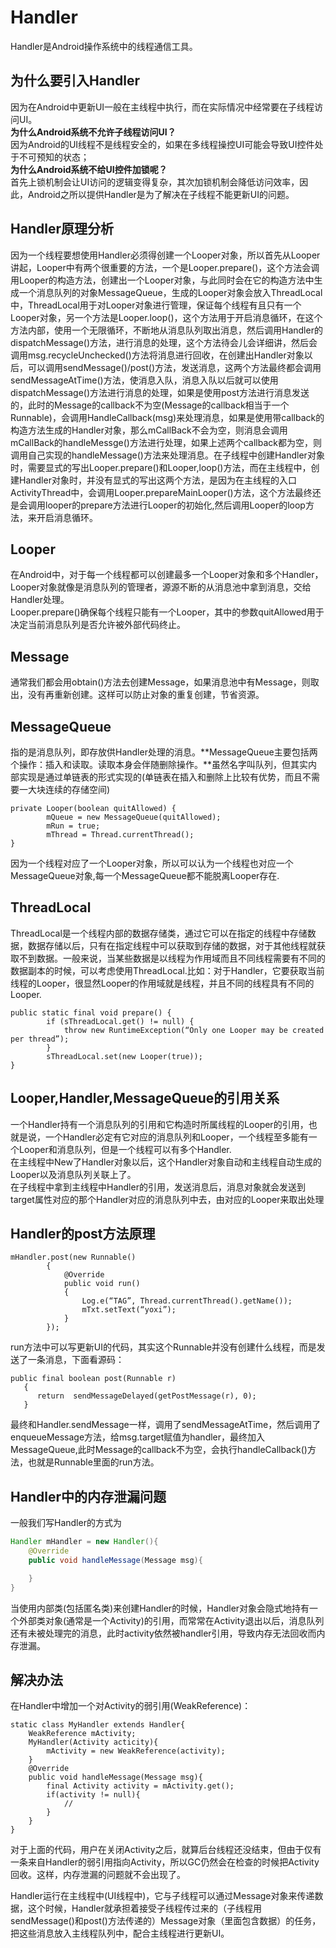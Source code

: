 # Handler

Handler是Android操作系统中的线程通信工具。

## 为什么要引入Handler

因为在Android中更新UI一般在主线程中执行，而在实际情况中经常要在子线程访问UI。  
**为什么Android系统不允许子线程访问UI？**  
因为Android的UI线程不是线程安全的，如果在多线程操控UI可能会导致UI控件处于不可预知的状态；  
**为什么Android系统不给UI控件加锁呢？**  
首先上锁机制会让UI访问的逻辑变得复杂，其次加锁机制会降低访问效率，因此，Android之所以提供Handler是为了解决在子线程不能更新UI的问题。

## Handler原理分析

因为一个线程要想使用Handler必须得创建一个Looper对象，所以首先从Looper讲起，Looper中有两个很重要的方法，一个是Looper.prepare\(\)，这个方法会调用Looper的构造方法，创建出一个Looper对象，与此同时会在它的构造方法中生成一个消息队列的对象MessageQueue，生成的Looper对象会放入ThreadLocal中，ThreadLocal用于对Looper对象进行管理，保证每个线程有且只有一个Looper对象，另一个方法是Looper.loop\(\)，这个方法用于开启消息循环，在这个方法内部，使用一个无限循环，不断地从消息队列取出消息，然后调用Handler的dispatchMessage\(\)方法，进行消息的处理，这个方法待会儿会详细讲，然后会调用msg.recycleUnchecked\(\)方法将消息进行回收，在创建出Handler对象以后，可以调用sendMessage\(\)/post\(\)方法，发送消息，这两个方法最终都会调用sendMessageAtTime\(\)方法，使消息入队，消息入队以后就可以使用dispatchMessage\(\)方法进行消息的处理，如果是使用post方法进行消息发送的，此时的Message的callback不为空\(Message的callback相当于一个Runnable\)，会调用HandleCallback\(msg\)来处理消息，如果是使用带callback的构造方法生成的Handler对象，那么mCallBack不会为空，则消息会调用mCallBack的handleMessge\(\)方法进行处理，如果上述两个callback都为空，则调用自己实现的handleMessage\(\)方法来处理消息。在子线程中创建Handler对象时，需要显式的写出Looper.prepare\(\)和Looper,loop\(\)方法，而在主线程中，创建Handler对象时，并没有显式的写出这两个方法，是因为在主线程的入口ActivityThread中，会调用Looper.prepareMainLooper\(\)方法，这个方法最终还是会调用looper的prepare方法进行Looper的初始化,然后调用Looper的loop方法，来开启消息循环。

## Looper

在Android中，对于每一个线程都可以创建最多一个Looper对象和多个Handler，Looper对象就像是消息队列的管理者，源源不断的从消息池中拿到消息，交给Handler处理。  
Looper.prepare\(\)确保每个线程只能有一个Looper，其中的参数quitAllowed用于决定当前消息队列是否允许被外部代码终止。

## Message

通常我们都会用obtain\(\)方法去创建Message，如果消息池中有Message，则取出，没有再重新创建。这样可以防止对象的重复创建，节省资源。

## MessageQueue

指的是消息队列，即存放供Handler处理的消息。**MessageQueue主要包括两个操作：插入和读取。读取本身会伴随删除操作。**虽然名字叫队列，但其实内部实现是通过单链表的形式实现的\(单链表在插入和删除上比较有优势，而且不需要一大块连续的存储空间\)

```
private Looper(boolean quitAllowed) {
        mQueue = new MessageQueue(quitAllowed);
        mRun = true;
        mThread = Thread.currentThread();
}
```

因为一个线程对应了一个Looper对象，所以可以认为一个线程也对应一个MessageQueue对象,每一个MessageQueue都不能脱离Looper存在.

## ThreadLocal

ThreadLocal是一个线程内部的数据存储类，通过它可以在指定的线程中存储数据，数据存储以后，只有在指定线程中可以获取到存储的数据，对于其他线程就获取不到数据。一般来说，当某些数据是以线程为作用域而且不同线程需要有不同的数据副本的时候，可以考虑使用ThreadLocal.比如：对于Handler，它要获取当前线程的Looper，很显然Looper的作用域就是线程，并且不同的线程具有不同的Looper.

```
public static final void prepare() {
        if (sThreadLocal.get() != null) {
            throw new RuntimeException(“Only one Looper may be created per thread”);
        }
        sThreadLocal.set(new Looper(true));
}
```

## Looper,Handler,MessageQueue的引用关系

一个Handler持有一个消息队列的引用和它构造时所属线程的Looper的引用，也就是说，一个Handler必定有它对应的消息队列和Looper，一个线程至多能有一个Looper和消息队列，但是一个线程可以有多个Handler.  
在主线程中New了Handler对象以后，这个Handler对象自动和主线程自动生成的Looper以及消息队列关联上了。  
在子线程中拿到主线程中Handler的引用，发送消息后，消息对象就会发送到target属性对应的那个Handler对应的消息队列中去，由对应的Looper来取出处理

## Handler的post方法原理

```
mHandler.post(new Runnable()
        {
            @Override
            public void run()
            {
                Log.e(“TAG”, Thread.currentThread().getName());
                mTxt.setText(“yoxi”);
            }
        });
```

run方法中可以写更新UI的代码，其实这个Runnable并没有创建什么线程，而是发送了一条消息，下面看源码：

```
public final boolean post(Runnable r)
   {
      return  sendMessageDelayed(getPostMessage(r), 0);
   }
```

最终和Handler.sendMessage一样，调用了sendMessageAtTime，然后调用了enqueueMessage方法，给msg.target赋值为handler，最终加入MessageQueue,此时Message的callback不为空，会执行handleCallback\(\)方法，也就是Runnable里面的run方法。

## Handler中的内存泄漏问题

一般我们写Handler的方式为

```java
Handler mHandler = new Handler(){
    @Override
    public void handleMessage(Message msg){

    }
}
```

当使用内部类\(包括匿名类\)来创建Handler的时候，Handler对象会隐式地持有一个外部类对象\(通常是一个Activity\)的引用，而常常在Activity退出以后，消息队列还有未被处理完的消息，此时activity依然被handler引用，导致内存无法回收而内存泄漏。

## 解决办法

在Handler中增加一个对Activity的弱引用\(WeakReference\)：

```
static class MyHandler extends Handler{
    WeakReference mActivity;
    MyHandler(Activity acticity){
        mActivity = new WeakReference(activity);
    }
    @Override
    public void handleMessage(Message msg){
        final Activity activity = mActivity.get();
        if(activity != null){
            //
        }
    }
}
```

对于上面的代码，用户在关闭Activity之后，就算后台线程还没结束，但由于仅有一条来自Handler的弱引用指向Activity，所以GC仍然会在检查的时候把Activity回收。这样，内存泄漏的问题就不会出现了。

Handler运行在主线程中\(UI线程中\)，它与子线程可以通过Message对象来传递数据，这个时候，Handler就承担着接受子线程传过来的（子线程用sendMessage\(\)和post\(\)方法传递的）Message对象（里面包含数据）的任务，把这些消息放入主线程队列中，配合主线程进行更新UI。

